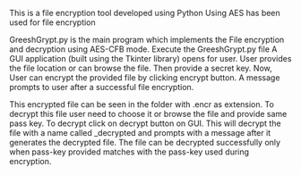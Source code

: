 This is a file encryption tool developed using Python
Using AES has been used for file encryption

GreeshGrypt.py is the main program which implements the File encryption and decryption using AES-CFB mode.
Execute the GreeshGrypt.py file
A GUI application (built using the Tkinter library) opens for user.
User provides the file location or can browse the file. Then provide a secret key.
Now, User can encrypt the provided file by clicking encrypt button.
A message prompts to user after a successful file encryption.

This encrypted file can be seen in the folder with .encr as extension.
To decrypt this file user need to choose it or browse the file and provide same pass key.
To decrypt click on decrypt button on GUI.
This will decrypt the file with a name called <file-name>_decrypted and prompts with a message after it generates the decrypted file.
The file can be decrypted successfully only when pass-key provided matches with the pass-key used during encryption.
